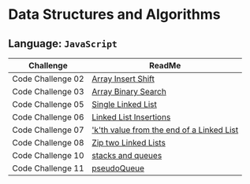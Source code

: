 # Data Structures and Algorithms

## Language: `JavaScript`

| Challenge | ReadMe |
| --------- | -------- |
| Code Challenge 02 | [Array Insert Shift](array-insert-shift/README.md) |
| Code Challenge 03 | [Array Binary Search](array-insert-shift/README.md) |
| Code Challenge 05 | [Single Linked List](linked-list/README.md) |
| Code Challenge 06 | [Linked List Insertions](linked-list/README.md)
| Code Challenge 07 | ['k'th value from the end of a Linked List](linked-list/README.md)
| Code Challenge 08 | [Zip two Linked Lists](linked-list/README.md)
| Code Challenge 10 | [stacks and queues](stackAndQueue/README.md)
| Code Challenge 11 | [pseudoQueue](stackAndQueue/README.md)
